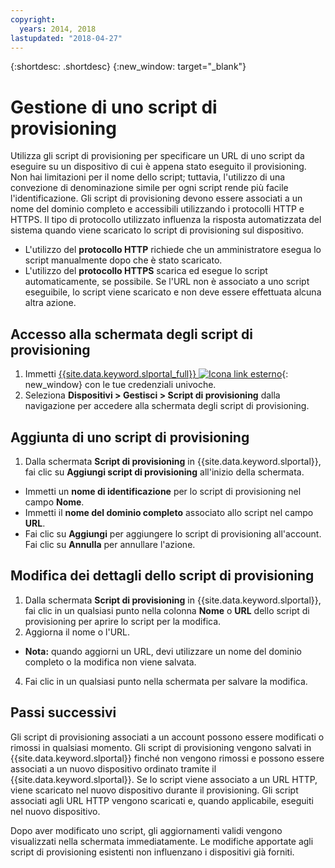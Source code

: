 ```yaml
---
copyright:
  years: 2014, 2018
lastupdated: "2018-04-27"
---
```


{:shortdesc: .shortdesc}
{:new_window: target="_blank"}

# Gestione di uno script di provisioning

Utilizza gli script di provisioning per specificare un URL di uno script da eseguire su un dispositivo di cui è appena stato eseguito il provisioning. Non hai limitazioni per il nome dello script; tuttavia, l'utilizzo di una convezione di denominazione simile per ogni script rende più facile l'identificazione. Gli script di provisioning devono essere associati a un nome del dominio completo e accessibili utilizzando i protocolli HTTP e HTTPS. Il tipo di protocollo utilizzato influenza la risposta automatizzata del sistema quando viene scaricato lo script di provisioning sul dispositivo.

* L'utilizzo del **protocollo HTTP** richiede che un amministratore esegua lo script manualmente dopo che è stato scaricato.
* L'utilizzo del **protocollo HTTPS** scarica ed esegue lo script automaticamente, se possibile. Se l'URL non è associato a uno script eseguibile, lo script viene scaricato e non deve essere effettuata alcuna altra azione.

## Accesso alla schermata degli script di provisioning
1. Immetti [{{site.data.keyword.slportal_full}} ![Icona link esterno](../icons/launch-glyph.svg "Icona link esterno")](https://control.softlayer.com/){: new_window} con le tue credenziali univoche.
2. Seleziona **Dispositivi > Gestisci > Script di provisioning** dalla navigazione per accedere alla schermata degli script di provisioning.


## Aggiunta di uno script di provisioning

1. Dalla schermata **Script di provisioning** in {{site.data.keyword.slportal}}, fai clic su **Aggiungi script di provisioning** all'inizio della schermata.
* Immetti un **nome di identificazione** per lo script di provisioning nel campo **Nome**.
* Immetti il **nome del dominio completo** associato allo script nel campo **URL**.
* Fai clic su **Aggiungi** per aggiungere lo script di provisioning all'account. Fai clic su **Annulla** per annullare l'azione.

## Modifica dei dettagli dello script di provisioning

1. Dalla schermata **Script di provisioning** in {{site.data.keyword.slportal}}, fai clic in un qualsiasi punto nella colonna **Nome** o **URL** dello script di provisioning per aprire lo script per la modifica.
3. Aggiorna il nome o l'URL.
  * **Nota:** quando aggiorni un URL, devi utilizzare un nome del dominio completo o la modifica non viene salvata.
4. Fai clic in un qualsiasi punto nella schermata per salvare la modifica.

## Passi successivi

Gli script di provisioning associati a un account possono essere modificati o rimossi in qualsiasi momento. Gli script di provisioning vengono salvati in {{site.data.keyword.slportal}} finché non vengono rimossi e possono essere associati a un nuovo dispositivo ordinato tramite il {{site.data.keyword.slportal}}. Se lo script viene associato a un URL HTTP, viene scaricato nel nuovo dispositivo durante il provisioning. Gli script associati agli URL HTTP vengono scaricati e, quando applicabile, eseguiti nel nuovo dispositivo.

Dopo aver modificato uno script, gli aggiornamenti validi vengono visualizzati nella schermata immediatamente. Le modifiche apportate agli script di provisioning esistenti non influenzano i dispositivi già forniti.
